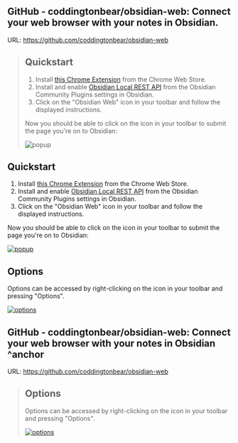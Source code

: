 ## GitHub - coddingtonbear/obsidian-web: Connect your web browser with your notes in Obsidian.
URL: https://github.com/coddingtonbear/obsidian-web

> ## Quickstart
> 
> 1.  Install [this Chrome Extension](https://chrome.google.com/webstore/detail/obsidian-web/edoacekkjanmingkbkgjndndibhkegad) from the Chrome Web Store.
> 2.  Install and enable [Obsidian Local REST API](https://github.com/coddingtonbear/obsidian-local-rest-api) from the Obsidian Community Plugins settings in Obsidian.
> 3.  Click on the "Obsidian Web" icon in your toolbar and follow the displayed instructions.
> 
> Now you should be able to click on the icon in your toolbar to submit the page you're on to Obsidian:
> 
> ![popup](https://camo.githubusercontent.com/91caa59e163e31fdc8f24dea96f13abd76707a345b9ed030daf9040e231abb48/687474703a2f2f636f6464696e67746f6e626561722d7075626c69632e73332e616d617a6f6e6177732e636f6d2f6769746875622f6f6273696469616e2d7765622f706f7075702e706e67)
> 


## Quickstart

1.  Install [this Chrome Extension](https://chrome.google.com/webstore/detail/obsidian-web/edoacekkjanmingkbkgjndndibhkegad) from the Chrome Web Store.
2.  Install and enable [Obsidian Local REST API](https://github.com/coddingtonbear/obsidian-local-rest-api) from the Obsidian Community Plugins settings in Obsidian.
3.  Click on the "Obsidian Web" icon in your toolbar and follow the displayed instructions.

Now you should be able to click on the icon in your toolbar to submit the page you're on to Obsidian:

[![popup](https://camo.githubusercontent.com/91caa59e163e31fdc8f24dea96f13abd76707a345b9ed030daf9040e231abb48/687474703a2f2f636f6464696e67746f6e626561722d7075626c69632e73332e616d617a6f6e6177732e636f6d2f6769746875622f6f6273696469616e2d7765622f706f7075702e706e67)](https://camo.githubusercontent.com/91caa59e163e31fdc8f24dea96f13abd76707a345b9ed030daf9040e231abb48/687474703a2f2f636f6464696e67746f6e626561722d7075626c69632e73332e616d617a6f6e6177732e636f6d2f6769746875622f6f6273696469616e2d7765622f706f7075702e706e67)

## Options

Options can be accessed by right-clicking on the icon in your toolbar and pressing "Options".

[![options](https://camo.githubusercontent.com/f3192772989a5b588a4d8c9f1273c36e895b4b7f27ff5581254f211ae9ddb4fd/687474703a2f2f636f6464696e67746f6e626561722d7075626c69632e73332e616d617a6f6e6177732e636f6d2f6769746875622f6f6273696469616e2d7765622f6f7074696f6e732e706e67)](https://camo.githubusercontent.com/f3192772989a5b588a4d8c9f1273c36e895b4b7f27ff5581254f211ae9ddb4fd/687474703a2f2f636f6464696e67746f6e626561722d7075626c69632e73332e616d617a6f6e6177732e636f6d2f6769746875622f6f6273696469616e2d7765622f6f7074696f6e732e706e67)

## GitHub - coddingtonbear/obsidian-web: Connect your web browser with your notes in Obsidian ^anchor
URL: https://github.com/coddingtonbear/obsidian-web

> ## Options
> 
> Options can be accessed by right-clicking on the icon in your toolbar and pressing "Options".
> 
> [![options](https://camo.githubusercontent.com/f3192772989a5b588a4d8c9f1273c36e895b4b7f27ff5581254f211ae9ddb4fd/687474703a2f2f636f6464696e67746f6e626561722d7075626c69632e73332e616d617a6f6e6177732e636f6d2f6769746875622f6f6273696469616e2d7765622f6f7074696f6e732e706e67)](https://camo.githubusercontent.com/f3192772989a5b588a4d8c9f1273c36e895b4b7f27ff5581254f211ae9ddb4fd/687474703a2f2f636f6464696e67746f6e626561722d7075626c69632e73332e616d617a6f6e6177732e636f6d2f6769746875622f6f6273696469616e2d7765622f6f7074696f6e732e706e67)
